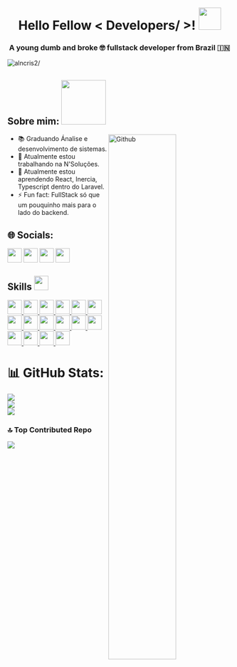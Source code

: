 <h1 align="center">Hello Fellow < Developers/ >! <img src = "https://raw.githubusercontent.com/rahulbanerjee26/githubProfileReadmeGenerator/main/gifs/wave.gif" width = 50px height='50px'></h1>

<h3 align="center">A young dumb and broke 🤓 fullstack developer from Brazil 🇮🇳</h3>
<p align="left"> <img src=https://visitcount.itsvg.in/api?id=alncris2&icon=0&color=10 alt=alncris2/> </p>


<h2> Sobre mim: <img src = "https://raw.githubusercontent.com/rahulbanerjee26/githubProfileReadmeGenerator/main/gifs/eatSleepCodeRepeat.gif" width = 100px height='100px'></h2>

<img width="55%" align="right" alt="Github" src="https://raw.githubusercontent.com/rahulbanerjee26/githubProfileReadmeGenerator/47a1a7b035154ce002fffc42e803b6ca8acbc4f3/gifs/git-header.svg" />

- 📚 Graduando Ánalise e desenvolvimento de sistemas.
- 🔭 Atualmente estou trabalhando na N'Soluções.
- 🌱 Atualmente estou aprendendo React, Inercia, Typescript dentro do Laravel.
- ⚡ Fun fact: FullStack só que um pouquinho mais para o lado do backend.

## 🌐 Socials:
<a href = 'https://www.discord.gg/alncris2' target='_blank'> <img width = '32px' align= 'center' src="https://raw.githubusercontent.com/rahulbanerjee26/githubAboutMeGenerator/main/icons/discord.svg"/></a> 
<a href = 'https://www.instagram.com/alncris2' target='_blank'> <img width = '32px' align= 'center' src="https://raw.githubusercontent.com/rahulbanerjee26/githubAboutMeGenerator/main/icons/instagram.svg"/></a> 
<a href = 'https://www.twitter.com/alncris2' target='_blank'> <img width = '32px' align= 'center' src="https://raw.githubusercontent.com/rahulbanerjee26/githubAboutMeGenerator/main/icons/twitter.svg"/></a> 
<a href = 'https://www.linkedin.com/in/alncris2' target='_blank'> <img width = '32px' align= 'center' src="https://raw.githubusercontent.com/rahulbanerjee26/githubAboutMeGenerator/main/icons/linked-in-alt.svg"/></a> 

<h2> Skills <img src = "https://raw.githubusercontent.com/rahulbanerjee26/githubProfileReadmeGenerator/main/gifs/code.gif" width = 32px height=32px> </h2>
<a href= https://github.com/https://github.com/Alncris2?tab=repositories&q=&type=&language=javascript&sort= > <img width ='32px' height='32px' src ='https://raw.githubusercontent.com/rahulbanerjee26/githubAboutMeGenerator/main/icons/javascript.svg'> </a>
<a href= https://github.com/https://github.com/Alncris2?tab=repositories&q=&type=&language=html&sort= > <img width ='32px' height='32px' src ='https://raw.githubusercontent.com/rahulbanerjee26/githubAboutMeGenerator/main/icons/html.svg'> </a>
<a href= https://github.com/https://github.com/Alncris2?tab=repositories&q=&type=&language=css&sort= > <img width ='32px' height='32px' src ='https://raw.githubusercontent.com/rahulbanerjee26/githubAboutMeGenerator/main/icons/css.svg'> </a>
<a href= https://github.com/https://github.com/Alncris2?tab=repositories&q=&type=&language=php&sort= > <img width ='32px' height='32px' src ='https://raw.githubusercontent.com/rahulbanerjee26/githubAboutMeGenerator/main/icons/php.svg'> </a>
<a href= https://github.com/https://github.com/Alncris2?tab=repositories&q=&type=&language=codeigniter&sort= > <img width ='32px' height='32px' src ='https://raw.githubusercontent.com/rahulbanerjee26/githubAboutMeGenerator/main/icons/codeigniter.svg'> </a>
<a href= https://github.com/https://github.com/Alncris2?tab=repositories&q=&type=&language=laravel&sort= > <img width ='32px' height='32px' src ='https://raw.githubusercontent.com/rahulbanerjee26/githubAboutMeGenerator/main/icons/laravel.svg'> </a>
<a href= https://github.com/https://github.com/Alncris2?tab=repositories&q=&type=&language=angularjs&sort= > <img width ='32px' height='32px' src ='https://raw.githubusercontent.com/rahulbanerjee26/githubAboutMeGenerator/main/icons/angularjs.svg'> </a>
<a href= https://github.com/https://github.com/Alncris2?tab=repositories&q=&type=&language=aws&sort= > <img width ='32px' height='32px' src ='https://raw.githubusercontent.com/rahulbanerjee26/githubAboutMeGenerator/main/icons/aws.svg'> </a>
<a href= https://github.com/https://github.com/Alncris2?tab=repositories&q=&type=&language=bootstrap&sort= > <img width ='32px' height='32px' src ='https://raw.githubusercontent.com/rahulbanerjee26/githubAboutMeGenerator/main/icons/bootstrap.svg'> </a>
<a href= https://github.com/https://github.com/Alncris2?tab=repositories&q=&type=&language=github&sort= > <img width ='32px' height='32px' src ='https://raw.githubusercontent.com/rahulbanerjee26/githubAboutMeGenerator/main/icons/github.svg'> </a>
<a href= https://github.com/https://github.com/Alncris2?tab=repositories&q=&type=&language=nodejs&sort= > <img width ='32px' height='32px' src ='https://raw.githubusercontent.com/rahulbanerjee26/githubAboutMeGenerator/main/icons/nodejs.svg'> </a>
<a href= https://github.com/https://github.com/Alncris2?tab=repositories&q=&type=&language=mysql&sort= > <img width ='32px' height='32px' src ='https://raw.githubusercontent.com/rahulbanerjee26/githubAboutMeGenerator/main/icons/mysql.svg'> </a>
<a href= https://github.com/https://github.com/Alncris2?tab=repositories&q=&type=&language=postgresql&sort= > <img width ='32px' height='32px' src ='https://raw.githubusercontent.com/rahulbanerjee26/githubAboutMeGenerator/main/icons/postgresql.svg'> </a>
<a href= https://github.com/https://github.com/Alncris2?tab=repositories&q=&type=&language=sass&sort= > <img width ='32px' height='32px' src ='https://raw.githubusercontent.com/rahulbanerjee26/githubAboutMeGenerator/main/icons/sass.svg'> </a>
<a href= https://github.com/https://github.com/Alncris2?tab=repositories&q=&type=&language=typescript&sort= > <img width ='32px' height='32px' src ='https://raw.githubusercontent.com/rahulbanerjee26/githubAboutMeGenerator/main/icons/typescript.svg'> </a>
<a href= https://github.com/https://github.com/Alncris2?tab=repositories&q=&type=&language=reactjs&sort= > <img width ='32px' height='32px' src ='https://raw.githubusercontent.com/rahulbanerjee26/githubAboutMeGenerator/main/icons/reactjs.svg'> </a>

# 📊 GitHub Stats:
![](https://github-readme-stats.vercel.app/api?username=alncris2&theme=dark&hide_border=false&include_all_commits=true&count_private=true)<br/>
![](https://github-readme-streak-stats.herokuapp.com/?user=alncris2&theme=dark&hide_border=false)<br/>
![](https://github-readme-stats.vercel.app/api/top-langs/?username=alncris2&theme=dark&hide_border=false&include_all_commits=true&count_private=true&layout=compact)

### 🔝 Top Contributed Repo
![](https://github-contributor-stats.vercel.app/api?username=alncris2&limit=5&theme=discord&combine_all_yearly_contributions=true)

